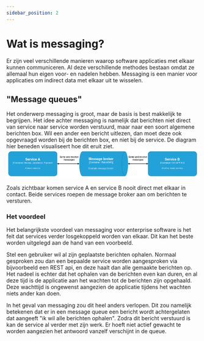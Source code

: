 ```yaml
---
sidebar_position: 2
---
```

# Wat is messaging?

Er zijn veel verschillende manieren waarop software applicaties met elkaar kunnen communiceren. Al deze verschillende methodes bestaan omdat ze allemaal hun eigen voor- en nadelen hebben. Messaging is een manier voor applicaties om indirect data met elkaar uit te wisselen.


## "Message queues"
Het onderwerp messaging is groot, maar de basis is best makkelijk te begrijpen. Het idee achter messaging is namelijk dat berichten niet direct van service naar service worden verstuurd, maar naar een soort algemene berichten box. Wil een ander een bericht uitlezen, dan moet deze ook opgevraagd worden bij de berichten box, en niet bij de service. De diagram hier beneden visualiseert hoe dit eruit ziet.
<br/>
![messaging example](./messaging-example.png)

Zoals zichtbaar komen service A en service B nooit direct met elkaar in contact. Beide services roepen de message broker aan om berichten te versturen. 

### Het voordeel
Het belangrijkste voordeel van messaging voor enterprise software is het feit dat services verder losgekoppeld worden van elkaar. Dit kan het beste worden uitgelegd aan de hand van een voorbeeld.

Stel een gebruiker wil al zijn geplaatste berichten ophalen. Normaal gesproken zou dan een bepaalde service worden aangesproken via bijvoorbeeld een REST api, en deze haalt dan alle gemaakte berichten op. Het nadeel is echter dat het ophalen van de berichten even kan duren, en al deze tijd is de applicatie aan het wachten tot de berichten zijn opgehaald. Deze wachttijd is ongewenst aangezien de applicatie tijdens het wachten niets ander kan doen. 

In het geval van messaging zou dit heel anders verlopen. Dit zou namelijk betekenen dat er in een message queue een bericht wordt achtergelaten dat aangeeft "ik wil alle berichten ophalen". Zodra dit bericht verstuurd is kan de service al verder met zijn werk. Er hoeft niet actief gewacht te worden aangezien het antwoord vanzelf verschijnt in de queue. 